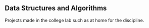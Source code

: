 <h2><bold>Data Structures and Algorithms</bold></h2>
Projects made in the college lab such as at home for the discipline.
